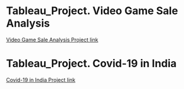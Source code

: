 # Tableau_Project. Video Game Sale Analysis 
[Video Game Sale Analysis Project link](https://public.tableau.com/views/VideoGamesSalesAnalysis_17077227832560/Dashboard1?:language=en-GB&publish=yes&:sid=&:display_count=n&:origin=viz_share_link)

# Tableau_Project. Covid-19 in India
[Covid-19 in India Project link](https://public.tableau.com/views/Covid_19_In_India/Dashboard1?:language=en-GB&publish=yes&:sid=&:display_count=n&:origin=viz_share_link)
